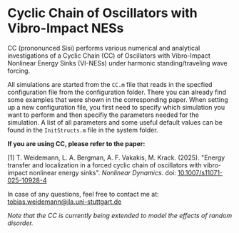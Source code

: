 # Cyclic Chain of Oscillators with Vibro-Impact NESs

CC (prononunced Sisi) performs various numerical and analytical investigations of a Cyclic Chain (CC) of Oscillators with Vibro-Impact Nonlinear Energy Sinks (VI-NESs) under harmonic standing/traveling wave forcing.

All simulations are started from the `CC.m` file that reads in the specfied configuration file from the configuration folder. There you can already find some examples that were shown in the corresponding paper. When setting up a new configuration file, you first need to specify which simulation you want to perform and then specifiy the parameters needed for the simulation. A list of all parameters and some useful default values can be found in the `InitStructs.m` file in the system folder.

**If you are using CC, please refer to the paper:**

[1] T. Weidemann, L. A. Bergman, A. F. Vakakis, M. Krack. (2025). "Energy transfer and localization in a forced cyclic chain of oscillators with vibro-impact nonlinear energy sinks". _Nonlinear Dynamics_. doi: [10.1007/s11071-025-10928-4](https://doi.org/10.1007/s11071-025-10928-4)

In case of any questions, feel free to contact me at: tobias.weidemann@ila.uni-stuttgart.de


_Note that the CC is currently being extended to model the effects of random disorder._
